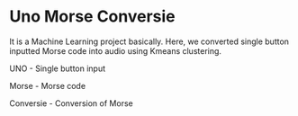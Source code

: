 # Uno Morse Conversie

It is a Machine Learning project basically.
Here, we converted single button inputted Morse code into audio using Kmeans clustering.

UNO - Single button input

Morse - Morse code

Conversie - Conversion of Morse
